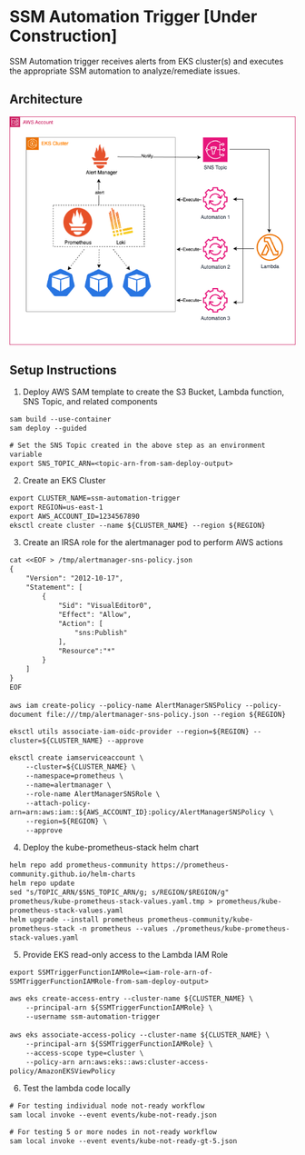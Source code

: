 # SSM Automation Trigger [Under Construction]

SSM Automation trigger receives alerts from EKS cluster(s) and executes the appropriate SSM automation to analyze/remediate issues.

## Architecture
![architecture](./files/architecture.png)

## Setup Instructions

1. Deploy AWS SAM template to create the S3 Bucket, Lambda function, SNS Topic, and related components
```
sam build --use-container
sam deploy --guided
```
```
# Set the SNS Topic created in the above step as an environment variable
export SNS_TOPIC_ARN=<topic-arn-from-sam-deploy-output>
```

2. Create an EKS Cluster
```
export CLUSTER_NAME=ssm-automation-trigger
export REGION=us-east-1
export AWS_ACCOUNT_ID=1234567890
eksctl create cluster --name ${CLUSTER_NAME} --region ${REGION}
```

3. Create an IRSA role for the alertmanager pod to perform AWS actions
```
cat <<EOF > /tmp/alertmanager-sns-policy.json
{
    "Version": "2012-10-17",
    "Statement": [
        {
            "Sid": "VisualEditor0",
            "Effect": "Allow",
            "Action": [
                "sns:Publish"
            ],
            "Resource":"*"
        }
    ]
}
EOF

aws iam create-policy --policy-name AlertManagerSNSPolicy --policy-document file:///tmp/alertmanager-sns-policy.json --region ${REGION}
```


```
eksctl utils associate-iam-oidc-provider --region=${REGION} --cluster=${CLUSTER_NAME} --approve
```

```
eksctl create iamserviceaccount \
    --cluster=${CLUSTER_NAME} \
    --namespace=prometheus \
    --name=alertmanager \
    --role-name AlertManagerSNSRole \
    --attach-policy-arn=arn:aws:iam::${AWS_ACCOUNT_ID}:policy/AlertManagerSNSPolicy \
    --region=${REGION} \
    --approve
```

4. Deploy the kube-prometheus-stack helm chart
```
helm repo add prometheus-community https://prometheus-community.github.io/helm-charts
helm repo update
sed "s/TOPIC_ARN/$SNS_TOPIC_ARN/g; s/REGION/$REGION/g" prometheus/kube-prometheus-stack-values.yaml.tmp > prometheus/kube-prometheus-stack-values.yaml
helm upgrade --install prometheus prometheus-community/kube-prometheus-stack -n prometheus --values ./prometheus/kube-prometheus-stack-values.yaml
```

5. Provide EKS read-only access to the Lambda IAM Role

```
export SSMTriggerFunctionIAMRole=<iam-role-arn-of-SSMTriggerFunctionIAMRole-from-sam-deploy-output>
```
```
aws eks create-access-entry --cluster-name ${CLUSTER_NAME} \
    --principal-arn ${SSMTriggerFunctionIAMRole} \
    --username ssm-automation-trigger

aws eks associate-access-policy --cluster-name ${CLUSTER_NAME} \
    --principal-arn ${SSMTriggerFunctionIAMRole} \
    --access-scope type=cluster \
    --policy-arn arn:aws:eks::aws:cluster-access-policy/AmazonEKSViewPolicy
```

6. Test the lambda code locally
```
# For testing individual node not-ready workflow
sam local invoke --event events/kube-not-ready.json
```
```
# For testing 5 or more nodes in not-ready workflow
sam local invoke --event events/kube-not-ready-gt-5.json
```